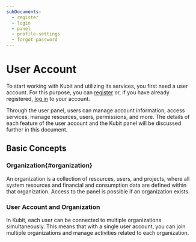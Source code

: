 ```yaml
---
subDocuments:
  - register
  - login
  - panel
  - profile-settings
  - forgot-password
---
```


# User Account

To start working with Kubit and utilizing its services, you first need a user account. For this purpose, you can [register](https://panel.kubit.ir/en/register) or, if you have already registered, [log in](https://panel.kubit.ir/en/login) to your account.

Through the user panel, users can manage account information, access services, manage resources, users, permissions, and more. The details of each feature of the user account and the Kubit panel will be discussed further in this document.

## Basic Concepts

### Organization{#organization}

An organization is a collection of resources, users, and projects, where all system resources and financial and consumption data are defined within that organization. Access to the panel is possible if an organization exists.

### User Account and Organization

In Kubit, each user can be connected to multiple organizations simultaneously. This means that with a single user account, you can join multiple organizations and manage activities related to each organization.
